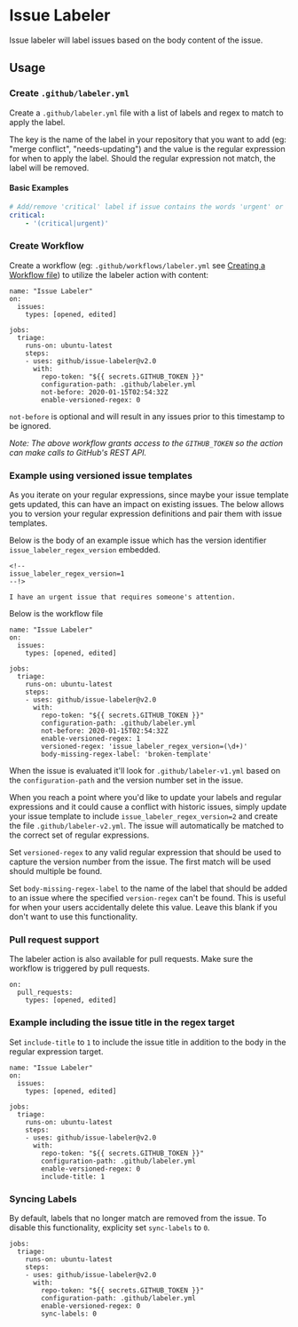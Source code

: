 # Issue Labeler

Issue labeler will label issues based on the body content of the issue.

## Usage

### Create `.github/labeler.yml`

Create a `.github/labeler.yml` file with a list of labels and regex to match to apply the label.

The key is the name of the label in your repository that you want to add (eg: "merge conflict", "needs-updating") and the value is the regular expression for when to apply the label. Should the regular expression not match, the label will be removed.

#### Basic Examples

```yml
# Add/remove 'critical' label if issue contains the words 'urgent' or 'critical'
critical:
    - '(critical|urgent)'
```

### Create Workflow

Create a workflow (eg: `.github/workflows/labeler.yml` see [Creating a Workflow file](https://help.github.com/en/articles/configuring-a-workflow#creating-a-workflow-file)) to utilize the labeler action with content:

```
name: "Issue Labeler"
on:
  issues:
    types: [opened, edited]

jobs:
  triage:
    runs-on: ubuntu-latest
    steps:
    - uses: github/issue-labeler@v2.0
      with:
        repo-token: "${{ secrets.GITHUB_TOKEN }}"
        configuration-path: .github/labeler.yml
        not-before: 2020-01-15T02:54:32Z
        enable-versioned-regex: 0
```

`not-before` is optional and will result in any issues prior to this timestamp to be ignored.

_Note: The above workflow grants access to the `GITHUB_TOKEN` so the action can make calls to GitHub's REST API._


### Example using versioned issue templates

As you iterate on your regular expressions, since maybe your issue template gets updated, this can have an impact on existing issues. The below allows you to version your regular expression definitions and pair them with issue templates.

Below is the body of an example issue which has the version identifier `issue_labeler_regex_version` embedded.

```
<!--
issue_labeler_regex_version=1
--!>

I have an urgent issue that requires someone's attention.
```

Below is the workflow file

```
name: "Issue Labeler"
on:
  issues:
    types: [opened, edited]

jobs:
  triage:
    runs-on: ubuntu-latest
    steps:
    - uses: github/issue-labeler@v2.0
      with:
        repo-token: "${{ secrets.GITHUB_TOKEN }}"
        configuration-path: .github/labeler.yml
        not-before: 2020-01-15T02:54:32Z
        enable-versioned-regex: 1
        versioned-regex: 'issue_labeler_regex_version=(\d+)'
        body-missing-regex-label: 'broken-template'
```

When the issue is evaluated it'll look for `.github/labeler-v1.yml` based on the `configuration-path` and the version number set in the issue.

When you reach a point where you'd like to update your labels and regular expressions and it could cause a conflict with historic issues, simply update your issue template to include `issue_labeler_regex_version=2` and create the file `.github/labeler-v2.yml`. The issue will automatically be matched to the correct set of regular expressions.

Set `versioned-regex` to any valid regular expression that should be used to capture the version number from the issue. The first match will be used should multiple be found.

Set `body-missing-regex-label` to the name of the label that should be added to an issue where the specified `version-regex` can't be found. This is useful for when your users accidentally delete this value. Leave this blank if you don't want to use this functionality.

### Pull request support

The labeler action is also available for pull requests. Make sure the workflow is triggered by pull requests.

```
on:
  pull_requests:
    types: [opened, edited]
```

### Example including the issue title in the regex target

Set `include-title` to `1` to include the issue title in addition to the body in the regular expression target.

```
name: "Issue Labeler"
on:
  issues:
    types: [opened, edited]

jobs:
  triage:
    runs-on: ubuntu-latest
    steps:
    - uses: github/issue-labeler@v2.0
      with:
        repo-token: "${{ secrets.GITHUB_TOKEN }}"
        configuration-path: .github/labeler.yml
        enable-versioned-regex: 0
        include-title: 1
```

### Syncing Labels

By default, labels that no longer match are removed from the issue. To disable this functionality, explicity
set `sync-labels` to `0`.

```
jobs:
  triage:
    runs-on: ubuntu-latest
    steps:
    - uses: github/issue-labeler@v2.0
      with:
        repo-token: "${{ secrets.GITHUB_TOKEN }}"
        configuration-path: .github/labeler.yml
        enable-versioned-regex: 0
        sync-labels: 0
```
